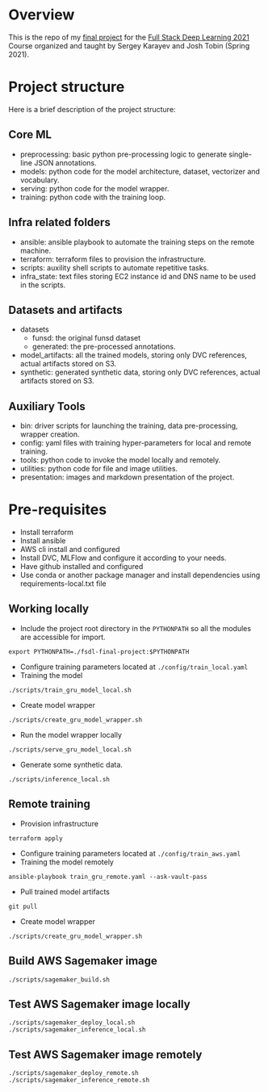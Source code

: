 # Overview

This is the repo of my [final project](http://fordaz.github.io/synthetic-annotated-documents/) for the [Full Stack Deep Learning 2021](https://twitter.com/full_stack_dl) Course organized and taught by Sergey Karayev and Josh Tobin (Spring 2021).

# Project structure

Here is a brief description of the project structure:

## Core ML

* preprocessing: basic python pre-processing logic to generate single-line JSON annotations.
* models: python code for the model architecture, dataset, vectorizer and vocabulary.
* serving: python code for the model wrapper.
* training: python code with the training loop.

## Infra related folders

* ansible: ansible playbook to automate the training steps on the remote machine.
* terraform: terraform files to provision the infrastructure.
* scripts: auxility shell scripts to automate repetitive tasks.
* infra_state: text files storing EC2 instance id and DNS name to be used in the scripts.

## Datasets and artifacts

* datasets
    * funsd: the original funsd dataset
    * generated: the pre-processed annotations.
* model_artifacts: all the trained models, storing only DVC references, actual artifacts stored on S3.
* synthetic: generated synthetic data, storing only DVC references, actual artifacts stored on S3.

## Auxiliary Tools

* bin: driver scripts for launching the training, data pre-processing, wrapper creation.
* config: yaml files with training hyper-parameters for local and remote training.
* tools: python code to invoke the model locally and remotely.
* utilities: python code for file and image utilities.
* presentation: images and markdown presentation of the project.

# Pre-requisites

* Install terraform
* Install ansible
* AWS cli install and configured
* Install DVC, MLFlow and configure it according to your needs.
* Have github installed and configured
* Use conda or another package manager and install dependencies using requirements-local.txt file

## Working locally

* Include the project root directory in the `PYTHONPATH` so all the modules are accessible for import.

```
export PYTHONPATH=./fsdl-final-project:$PYTHONPATH
```

* Configure training parameters located at `./config/train_local.yaml`
* Training the model

```
./scripts/train_gru_model_local.sh
```

* Create model wrapper

```
./scripts/create_gru_model_wrapper.sh
```

* Run the model wrapper locally

```
./scripts/serve_gru_model_local.sh
```

* Generate some synthetic data.

```
./scripts/inference_local.sh
```

## Remote training

* Provision infrastructure

```
terraform apply
```

* Configure training parameters located at `./config/train_aws.yaml`
* Training the model remotely

```
ansible-playbook train_gru_remote.yaml --ask-vault-pass
```

* Pull trained model artifacts
```
git pull
```

* Create model wrapper

```
./scripts/create_gru_model_wrapper.sh
```

## Build AWS Sagemaker image

```
./scripts/sagemaker_build.sh
```

## Test AWS Sagemaker image locally

```
./scripts/sagemaker_deploy_local.sh
./scripts/sagemaker_inference_local.sh
```

## Test AWS Sagemaker image remotely

```
./scripts/sagemaker_deploy_remote.sh
./scripts/sagemaker_inference_remote.sh
```
